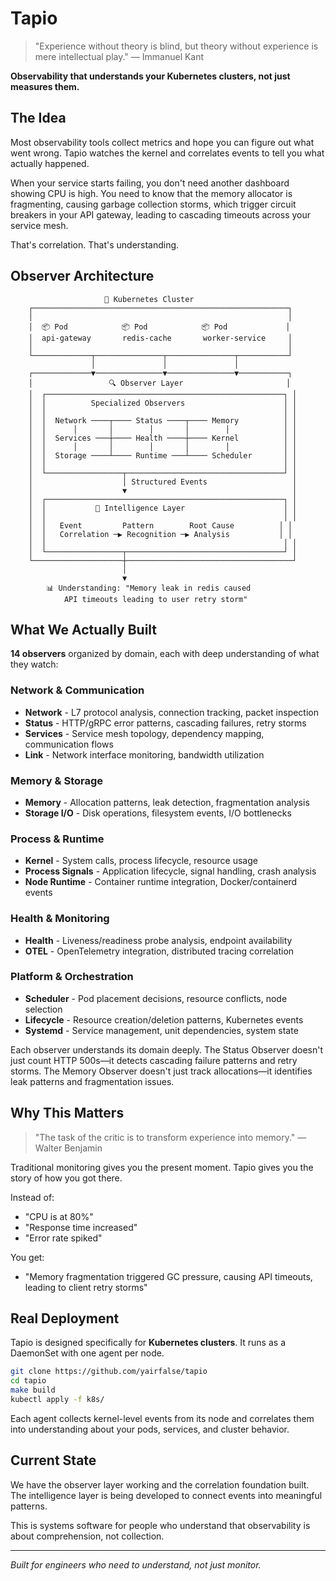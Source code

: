# Tapio

> "Experience without theory is blind, but theory without experience is mere intellectual play." — Immanuel Kant

**Observability that understands your Kubernetes clusters, not just measures them.**

## The Idea

Most observability tools collect metrics and hope you can figure out what went wrong. Tapio watches the kernel and correlates events to tell you what actually happened.

When your service starts failing, you don't need another dashboard showing CPU is high. You need to know that the memory allocator is fragmenting, causing garbage collection storms, which trigger circuit breakers in your API gateway, leading to cascading timeouts across your service mesh.

That's correlation. That's understanding.

## Observer Architecture

```
                     🏢 Kubernetes Cluster
    ┌─────────────────────────────────────────────────────────┐
    │                                                         │
    │  📦 Pod            📦 Pod            📦 Pod             │
    │  api-gateway       redis-cache       worker-service     │
    │                                                         │
    └─────────────┬───────────────┬───────────────┬───────────┘
                  │               │               │
    ┌─────────────▼───────────────▼───────────────▼───────────┐
    │                 🔍 Observer Layer                       │
    │  ┌─────────────────────────────────────────────────────┐ │
    │  │          Specialized Observers                      │ │
    │  │                                                     │ │
    │  │  Network ────┬──── Status ────┬──── Memory          │ │
    │  │      │       │        │       │        │            │ │
    │  │  Services ───┼──── Health ────┼──── Kernel          │ │
    │  │      │       │        │       │        │            │ │
    │  │  Storage ────┴──── Runtime ───┴──── Scheduler       │ │
    │  │                                                     │ │
    │  └─────────────────┬───────────────────────────────────┘ │
    │                    │ Structured Events                   │
    │                    ▼                                     │
    │  ┌─────────────────────────────────────────────────────┐ │
    │  │           🧠 Intelligence Layer                      │ │
    │  │                                                     │ │
    │  │   Event         Pattern        Root Cause          │ │
    │  │   Correlation ─▶ Recognition ─▶ Analysis           │ │
    │  │                                                     │ │
    │  └─────────────────┬───────────────────────────────────┘ │
    └────────────────────┼─────────────────────────────────────┘
                         │
                         ▼
        📊 Understanding: "Memory leak in redis caused 
            API timeouts leading to user retry storm"
```

## What We Actually Built

**14 observers** organized by domain, each with deep understanding of what they watch:

### Network & Communication
- **Network** - L7 protocol analysis, connection tracking, packet inspection
- **Status** - HTTP/gRPC error patterns, cascading failures, retry storms
- **Services** - Service mesh topology, dependency mapping, communication flows
- **Link** - Network interface monitoring, bandwidth utilization

### Memory & Storage
- **Memory** - Allocation patterns, leak detection, fragmentation analysis
- **Storage I/O** - Disk operations, filesystem events, I/O bottlenecks

### Process & Runtime
- **Kernel** - System calls, process lifecycle, resource usage
- **Process Signals** - Application lifecycle, signal handling, crash analysis
- **Node Runtime** - Container runtime integration, Docker/containerd events

### Health & Monitoring
- **Health** - Liveness/readiness probe analysis, endpoint availability
- **OTEL** - OpenTelemetry integration, distributed tracing correlation

### Platform & Orchestration
- **Scheduler** - Pod placement decisions, resource conflicts, node selection
- **Lifecycle** - Resource creation/deletion patterns, Kubernetes events
- **Systemd** - Service management, unit dependencies, system state

Each observer understands its domain deeply. The Status Observer doesn't just count HTTP 500s—it detects cascading failure patterns and retry storms. The Memory Observer doesn't just track allocations—it identifies leak patterns and fragmentation issues.

## Why This Matters

> "The task of the critic is to transform experience into memory." — Walter Benjamin

Traditional monitoring gives you the present moment. Tapio gives you the story of how you got there.

Instead of:
- "CPU is at 80%"
- "Response time increased"  
- "Error rate spiked"

You get:
- "Memory fragmentation triggered GC pressure, causing API timeouts, leading to client retry storms"

## Real Deployment

Tapio is designed specifically for **Kubernetes clusters**. It runs as a DaemonSet with one agent per node.

```bash
git clone https://github.com/yairfalse/tapio
cd tapio
make build
kubectl apply -f k8s/
```

Each agent collects kernel-level events from its node and correlates them into understanding about your pods, services, and cluster behavior.

## Current State

We have the observer layer working and the correlation foundation built. The intelligence layer is being developed to connect events into meaningful patterns.

This is systems software for people who understand that observability is about comprehension, not collection.

---

*Built for engineers who need to understand, not just monitor.*